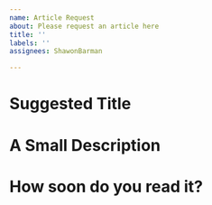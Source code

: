 ```yaml
---
name: Article Request
about: Please request an article here
title: ''
labels: ''
assignees: ShawonBarman

---
```


# Suggested Title

# A Small Description

# How soon do you read it?
